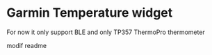 # Garmin Temperature widget

For now it only support BLE and only TP357 ThermoPro thermometer

modif readme

